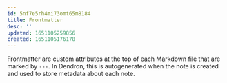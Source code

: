 ```yaml
---
id: 5nf7e5rh4mi73omt65m8184
title: Frontmatter
desc: ''
updated: 1651105259856
created: 1651105176178
---
```


Frontmatter are custom attributes at the top of each Markdown file that are marked by `---`.
In Dendron, this is autogenerated when the note is created and used to store metadata about each note.